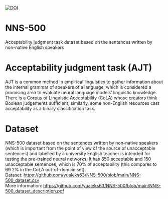 [![DOI](https://zenodo.org/badge/614548447.svg)](https://zenodo.org/badge/latestdoi/614548447)
# NNS-500
Acceptability judgment task dataset based on the sentences written by non-native English speakers     
# Acceptability judgment task (AJT)   
AJT is a common method in empirical linguistics to gather information about the internal grammar of speakers of a language, which is considered a promising area to evaluate neural language models’ linguistic knowledge. There is a Corpus of Linguistic Acceptability (CoLA) whose creators think Boolean judgements sufficient; similarly, some non-English resources cast acceptability as a binary classification task.     
# Dataset   
NNS-500 dataset based on the sentences written by non-native speakers (which is important from the point of view of the source of unacceptable sentences) and labelled by a university English teacher is intended for testing the pre-trained neural networks. It has 350 acceptable and 150 unacceptable sentences, which is 70% of acceptability (this compares to 69.2% in the CoLA out-of-domain set).     
Dataset: https://github.com/yualeks63/NNS-500/blob/main/NNS-500_dataset.csv     
More information: https://github.com/yualeks63/NNS-500/blob/main/NNS-500_dataset_description.pdf    
